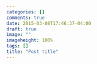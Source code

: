 ```yaml
---
categories: []
comments: true
date: 2015-03-08T17:46:37-04:00
draft: true
image: ""
imageheight: 100%
tags: []
title: "Post title"
---
```


####

<!--more-->